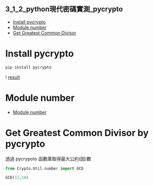 ## 3_1_2_python現代密碼實測_pycrypto
- [Install pycrypto](https://github.com/JimLi999/CS2021/tree/main/CTF/20210923#install-pycrpto)
- [Module number](https://github.com/JimLi999/CS2021/tree/main/CTF/20210923#module-number)
- [Get Greatest Common Divisor](https://github.com/JimLi999/CS2021/tree/main/CTF/20210923#get-greatest-common-divisor)
# Install pycrypto
```python
pip install pycrypto
```
! [result](./pycrypto_install.PNG)
# Module number
- [Module number](https://pythonhosted.org/pycrypto/Crypto.Util.number-module.html)
# Get Greatest Common Divisor by pycrypto
透過 pycrypoto 函數庫取得最大公約(因)數
```python
from Crypto.Util.number import GCD

GCD(12,18)
```


